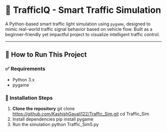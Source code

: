 # 🚦 TrafficIQ - Smart Traffic Simulation

A Python-based smart traffic light simulation using `pygame`, designed to mimic real-world traffic signal behavior based on vehicle flow. Built as a beginner-friendly yet impactful project to visualize intelligent traffic control.

---

## 🚀 How to Run This Project

### ✅ Requirements
- Python 3.x
- pygame

### 🔧 Installation Steps

1. **Clone the repository**
   git clone https://github.com/KashishGavali122/Traffic_Sim.git
   cd Traffic_Sim
2. Install dependencies
   pip install pygame
3. Run the simulation
   python Traffic_Sim5.py
 
   
